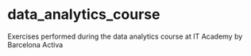 # data_analytics_course
Exercises performed during the data analytics course at IT Academy by Barcelona Activa 
